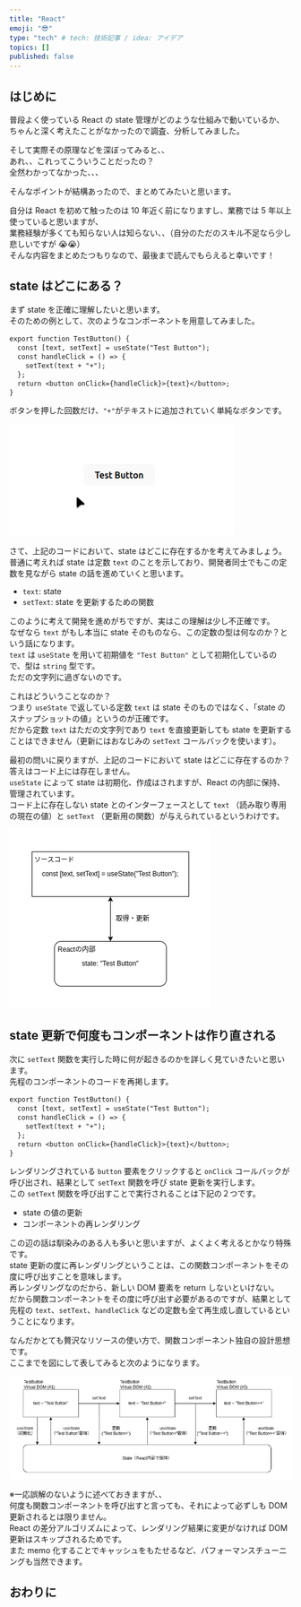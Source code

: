 ```yaml
---
title: "React"
emoji: "😎"
type: "tech" # tech: 技術記事 / idea: アイデア
topics: []
published: false
---
```


## はじめに

普段よく使っている React の state 管理がどのような仕組みで動いているか、ちゃんと深く考えたことがなかったので調査、分析してみました。

そして実際その原理などを深ぼってみると、、  
あれ、、これってこういうことだったの？  
全然わかってなかった、、、

そんなポイントが結構あったので、まとめてみたいと思います。

自分は React を初めて触ったのは 10 年近く前になりますし、業務では 5 年以上使っていると思いますが、  
業務経験が多くても知らない人は知らない、、（自分のただのスキル不足なら少し悲しいですが 😭😭）  
そんな内容をまとめたつもりなので、最後まで読んでもらえると幸いです！

## state はどこにある？

まず state を正確に理解したいと思います。  
そのための例として、次のようなコンポーネントを用意してみました。

```
export function TestButton() {
  const [text, setText] = useState("Test Button");
  const handleClick = () => {
    setText(text + "+");
  };
  return <button onClick={handleClick}>{text}</button>;
}
```

ボタンを押した回数だけ、`"+"`がテキストに追加されていく単純なボタンです。

![test_button](./images/test_button.gif)

さて、上記のコードにおいて、state はどこに存在するかを考えてみましょう。  
普通に考えれば state は定数 `text` のことを示しており、開発者同士でもこの定数を見ながら state の話を進めていくと思います。

- `text`: state
- `setText`: state を更新するための関数

このように考えて開発を進めがちですが、実はこの理解は少し不正確です。  
なぜなら `text` がもし本当に state そのものなら、この定数の型は何なのか？という話になります。  
`text` は `useState` を用いて初期値を `"Test Button"` として初期化しているので、型は `string` 型です。  
ただの文字列に過ぎないのです。

これはどういうことなのか？  
つまり `useState` で返している定数 `text` は state そのものではなく、「state のスナップショットの値」というのが正確です。  
だから定数 `text` はただの文字列であり `text` を直接更新しても state を更新することはできません（更新にはおなじみの `setText` コールバックを使います）。

最初の問いに戻りますが、上記のコードにおいて state はどこに存在するのか？  
答えはコード上には存在しません。  
`useState` によって state は初期化、作成はされますが、React の内部に保持、管理されています。  
コード上に存在しない state とのインターフェースとして `text` （読み取り専用の現在の値）と `setText` （更新用の関数）が与えられているというわけです。

![state](./images/state.png)

## state 更新で何度もコンポーネントは作り直される

次に `setText` 関数を実行した時に何が起きるのかを詳しく見ていきたいと思います。  
先程のコンポーネントのコードを再掲します。

```
export function TestButton() {
  const [text, setText] = useState("Test Button");
  const handleClick = () => {
    setText(text + "+");
  };
  return <button onClick={handleClick}>{text}</button>;
}
```

レンダリングされている `button` 要素をクリックすると `onClick` コールバックが呼び出され、結果として `setText` 関数を呼び state 更新を実行します。  
この `setText` 関数を呼び出すことで実行されることは下記の２つです。

- state の値の更新
- コンポーネントの再レンダリング

この辺の話は馴染みのある人も多いと思いますが、よくよく考えるとかなり特殊です。  
state 更新の度に再レンダリングということは、この関数コンポーネントをその度に呼び出すことを意味します。  
再レンダリングなのだから、新しい DOM 要素を return しないといけない。  
だから関数コンポーネントをその度に呼び出す必要があるのですが、結果として先程の `text`、`setText`、`handleClick` などの定数も全て再生成し直しているということになります。

なんだかとても贅沢なリソースの使い方で、関数コンポーネント独自の設計思想です。  
ここまでを図にして表してみると次のようになります。

![lifecycle](./images/lifecycle.png)

※一応誤解のないように述べておきますが、、  
何度も関数コンポーネントを呼び出すと言っても、それによって必ずしも DOM 更新されるとは限りません。  
React の差分アルゴリズムによって、レンダリング結果に変更がなければ DOM 更新はスキップされるためです。  
また memo 化することでキャッシュをもたせるなど、パフォーマンスチューニングも当然できます。

## おわりに
